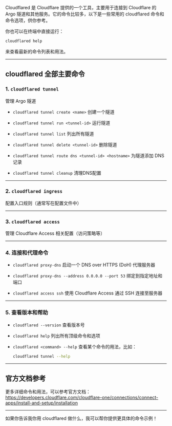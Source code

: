 Cloudflared 是 Cloudflare 提供的一个工具，主要用于连接到 Cloudflare 的 Argo 隧道和其他服务。它的命令比较多，以下是一些常用的 cloudflared 命令和命令选项，供你参考。

你也可以在终端中直接运行：
```bash
cloudflared help
```
来查看最新的命令列表和用法。

---

## cloudflared 全部主要命令

### 1. `cloudflared tunnel`
管理 Argo 隧道

- `cloudflared tunnel create <name>`
  创建一个隧道

- `cloudflared tunnel run <tunnel-id>`
  运行隧道

- `cloudflared tunnel list`
  列出所有隧道

- `cloudflared tunnel delete <tunnel-id>`
  删除隧道

- `cloudflared tunnel route dns <tunnel-id> <hostname>`
  为隧道添加 DNS 记录

- `cloudflared tunnel cleanup`
  清理DNS配置

---

### 2. `cloudflared ingress`
配置入口规则（通常写在配置文件中）

---

### 3. `cloudflared access`
管理 Cloudflare Access 相关配置（访问策略等）

---

### 4. 连接和代理命令

- `cloudflared proxy-dns`
  启动一个 DNS over HTTPS (DoH) 代理服务器

- `cloudflared proxy-dns --address 0.0.0.0 --port 53`
  绑定到指定地址和端口

- `cloudflared access ssh`
  使用 Cloudflare Access 通过 SSH 连接至服务器

---

### 5. 查看版本和帮助

- `cloudflared --version`
  查看版本号

- `cloudflared help`
  列出所有顶级命令和选项

- `cloudflared <command> --help`
  查看某个命令的用法，比如：
  ```bash
  cloudflared tunnel --help
  ```

---

## 官方文档参考

更多详细命令和用法，可以参考官方文档：
https://developers.cloudflare.com/cloudflare-one/connections/connect-apps/install-and-setup/installation

---

如果你告诉我你用 cloudflared 做什么，我可以帮你提供更具体的命令示例！
